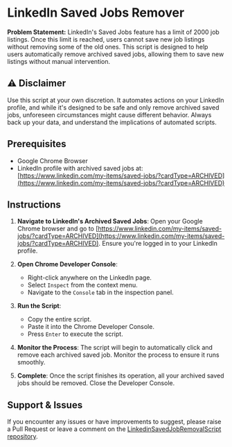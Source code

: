 # LinkedIn Saved Jobs Remover

**Problem Statement:** LinkedIn's Saved Jobs feature has a limit of 2000 job listings. Once this limit is reached, users cannot save new job listings without removing some of the old ones. This script is designed to help users automatically remove archived saved jobs, allowing them to save new listings without manual intervention. 

## ⚠️ Disclaimer

Use this script at your own discretion. It automates actions on your LinkedIn profile, and while it's designed to be safe and only remove archived saved jobs, unforeseen circumstances might cause different behavior. Always back up your data, and understand the implications of automated scripts.

## Prerequisites

- Google Chrome Browser
- LinkedIn profile with archived saved jobs at: [https://www.linkedin.com/my-items/saved-jobs/?cardType=ARCHIVED](https://www.linkedin.com/my-items/saved-jobs/?cardType=ARCHIVED)

## Instructions

1. **Navigate to LinkedIn's Archived Saved Jobs**: Open your Google Chrome browser and go to [https://www.linkedin.com/my-items/saved-jobs/?cardType=ARCHIVED](https://www.linkedin.com/my-items/saved-jobs/?cardType=ARCHIVED). Ensure you're logged in to your LinkedIn profile.

2. **Open Chrome Developer Console**: 

   - Right-click anywhere on the LinkedIn page.
   - Select `Inspect` from the context menu.
   - Navigate to the `Console` tab in the inspection panel.

3. **Run the Script**:

   - Copy the entire script.
   - Paste it into the Chrome Developer Console.
   - Press `Enter` to execute the script.

4. **Monitor the Process**: The script will begin to automatically click and remove each archived saved job. Monitor the process to ensure it runs smoothly.

5. **Complete**: Once the script finishes its operation, all your archived saved jobs should be removed. Close the Developer Console.

## Support & Issues

If you encounter any issues or have improvements to suggest, please raise a Pull Request or leave a comment on the [LinkedinSavedJobRemovalScript repository](https://github.com/sriharrsha/LinkedinSavedJobRemovalScript).

